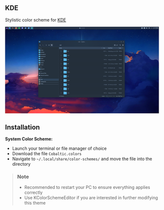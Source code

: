 
## KDE

Stylistic color scheme for [KDE](https://kde.org/)

![](../assets/kde.png)

## Installation

**System Color Scheme:**
- Launch your terminal or file manager of choice
- Download the file `Cobaltic.colors`
- Navigate to `~/.local/share/color-schemes/` and move the file into the directory

> ### Note
> - Recommended to restart your PC to ensure everything applies correctly
> - Use KColorSchemeEditor if you are interested in further modifying this theme
